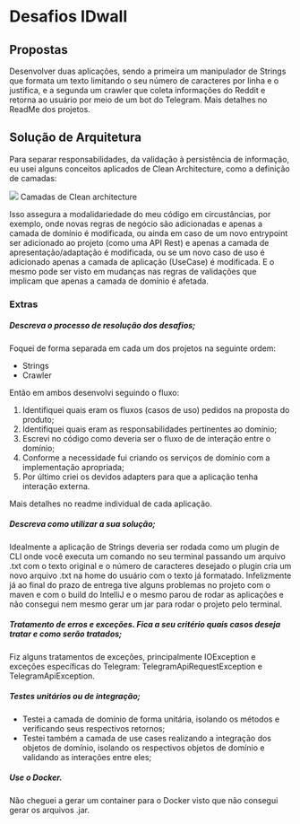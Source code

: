 # Desafios IDwall

## Propostas
Desenvolver duas aplicações, sendo a primeira um manipulador de Strings que formata um texto limitando o seu número de 
caracteres por linha e o justifica, e a segunda um crawler que coleta informações do Reddit e retorna ao usuário por meio
de um bot do Telegram. Mais detalhes no ReadMe dos projetos.

## Solução de Arquitetura
Para separar responsabilidades, da validação à persistência de informação, eu usei alguns conceitos aplicados de Clean
Architecture, como a definição de camadas:

![](https://blog.cleancoder.com/uncle-bob/images/2012-08-13-the-clean-architecture/CleanArchitecture.jpg)
Camadas de Clean architecture

Isso assegura a modalidariedade do meu código em circustâncias, por exemplo, onde novas regras de negócio são adicionadas
e apenas a camada de domínio é modificada, ou ainda em caso de um novo entrypoint ser adicionado ao projeto (como uma API 
Rest) e apenas a camada de apresentação/adaptação é modificada, ou se um novo caso de uso é adicionado apenas a camada
de aplicação (UseCase) é modificada. E o mesmo pode ser visto em mudanças nas regras de validações que implicam que 
apenas a camada de domínio é afetada.

### Extras
##### Descreva o processo de resolução dos desafios;
Foquei de forma separada em cada um dos projetos na seguinte ordem:
* Strings
* Crawler

Então em ambos desenvolvi seguindo o fluxo:
1. Identifiquei quais eram os fluxos (casos de uso) pedidos na proposta do produto;
2. Identifiquei quais eram as responsabilidades pertinentes ao domínio;
3. Escrevi no código como deveria ser o fluxo de de interação entre o domínio;
4. Conforme a necessidade fui criando os serviços de domínio com a implementação apropriada;
5. Por último criei os devidos adapters para que a aplicação tenha interação externa.

Mais detalhes no readme individual de cada aplicação.

##### Descreva como utilizar a sua solução;
Idealmente a aplicação de Strings deveria ser rodada como um plugin de CLI onde você executa um comando no seu terminal
passando um arquivo .txt com o texto original e o número de caracteres desejado o plugin cria um novo arquivo .txt na home do usuário com o texto já 
formatado. Infelizmente já ao final do prazo de entrega tive alguns problemas no projeto com o maven e com o build
do IntelliJ e o mesmo parou de rodar as aplicações e não consegui nem mesmo gerar um jar para rodar o projeto pelo 
terminal.

##### Tratamento de erros e exceções. Fica a seu critério quais casos deseja tratar e como serão tratados;
Fiz alguns tratamentos de exceções, principalmente IOException e exceções específicas do Telegram: 
TelegramApiRequestException e TelegramApiException.

##### Testes unitários ou de integração;
* Testei a camada de domínio de forma unitária, isolando os métodos e verificando seus respectivos retornos;
* Testei também a camada de use cases realizando a integração dos objetos de domínio, isolando os respectivos objetos 
de domínio e validando as interações entre eles;

##### Use o Docker.
Não cheguei a gerar um container para o Docker visto que não consegui gerar os arquivos .jar.